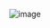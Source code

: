 ![image](https://github.com/hamsoter/hamsoter/assets/100299692/999b8e80-08c4-41eb-a104-e54e87804b64) <br>


